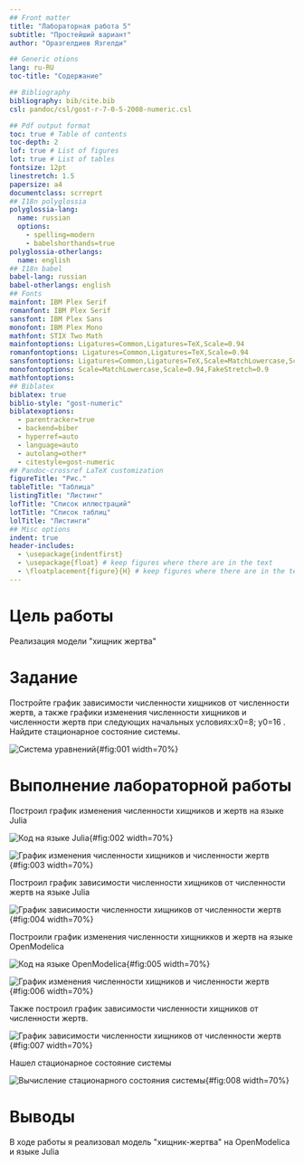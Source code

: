 ```yaml
---
## Front matter
title: "Лабораторная работа 5"
subtitle: "Простейший вариант"
author: "Оразгелдиев Язгелди"

## Generic otions
lang: ru-RU
toc-title: "Содержание"

## Bibliography
bibliography: bib/cite.bib
csl: pandoc/csl/gost-r-7-0-5-2008-numeric.csl

## Pdf output format
toc: true # Table of contents
toc-depth: 2
lof: true # List of figures
lot: true # List of tables
fontsize: 12pt
linestretch: 1.5
papersize: a4
documentclass: scrreprt
## I18n polyglossia
polyglossia-lang:
  name: russian
  options:
	- spelling=modern
	- babelshorthands=true
polyglossia-otherlangs:
  name: english
## I18n babel
babel-lang: russian
babel-otherlangs: english
## Fonts
mainfont: IBM Plex Serif
romanfont: IBM Plex Serif
sansfont: IBM Plex Sans
monofont: IBM Plex Mono
mathfont: STIX Two Math
mainfontoptions: Ligatures=Common,Ligatures=TeX,Scale=0.94
romanfontoptions: Ligatures=Common,Ligatures=TeX,Scale=0.94
sansfontoptions: Ligatures=Common,Ligatures=TeX,Scale=MatchLowercase,Scale=0.94
monofontoptions: Scale=MatchLowercase,Scale=0.94,FakeStretch=0.9
mathfontoptions:
## Biblatex
biblatex: true
biblio-style: "gost-numeric"
biblatexoptions:
  - parentracker=true
  - backend=biber
  - hyperref=auto
  - language=auto
  - autolang=other*
  - citestyle=gost-numeric
## Pandoc-crossref LaTeX customization
figureTitle: "Рис."
tableTitle: "Таблица"
listingTitle: "Листинг"
lofTitle: "Список иллюстраций"
lotTitle: "Список таблиц"
lolTitle: "Листинги"
## Misc options
indent: true
header-includes:
  - \usepackage{indentfirst}
  - \usepackage{float} # keep figures where there are in the text
  - \floatplacement{figure}{H} # keep figures where there are in the text
---
```


# Цель работы

Реализация модели "хищник жертва"

# Задание

Постройте график зависимости численности хищников от численности жертв, а также графики изменения численности хищников и численности жертв при следующих начальных условиях:x0=8; y0=16 . Найдите стационарное состояние системы.

![Система уравнений](image/11.jpg){#fig:001 width=70%}

# Выполнение лабораторной работы

Построил график изменения численности хищников и жертв на языке Julia

![Код на языке Julia](image/1.jpg){#fig:002 width=70%}

![График изменения численности хищников и численности жертв](image/2.jpg){#fig:003 width=70%}

Построил график зависимости численности хищников от численности жертв на языке Julia

![График зависимости численности хищников от численности жертв](image/3.jpg){#fig:004 width=70%}

Построили график изменения численности хищникков и жертв на языке OpenModelica

![Код на языке OpenModelica](image/4.jpg){#fig:005 width=70%}

![График изменения численности хищников и численности жертв](image/5.jpg){#fig:006 width=70%}

Также построил график зависимости численности хищников от численности жертв.

![График зависимости численности хищников от численности жертв](image/6.jpg){#fig:007 width=70%}

Нашел стационарное состояние системы

![Вычисление стационарного состояния системы](image/7.jpg){#fig:008 width=70%}

# Выводы

В ходе работы я реализовал модель "хищник-жертва" на OpenModelica и языке Julia
